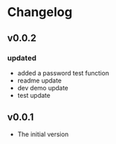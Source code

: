 # Changelog

## v0.0.2
### updated
- added a password test function
- readme update
- dev demo update
- test update

## v0.0.1
- The initial version
